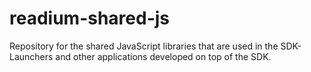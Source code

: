 readium-shared-js
=================

Repository for the shared JavaScript libraries that are used in the SDK-Launchers and other applications developed on top of the SDK.
